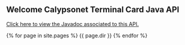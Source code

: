 ## Welcome Calypsonet Terminal Card Java API

[Click here to view the Javadoc associated to this API.](https://calypsonet.github.io/calypsonet-terminal-card-java-api/1.0)

{% for page in site.pages %}
  {{ page.dir }}
{% endfor %}
